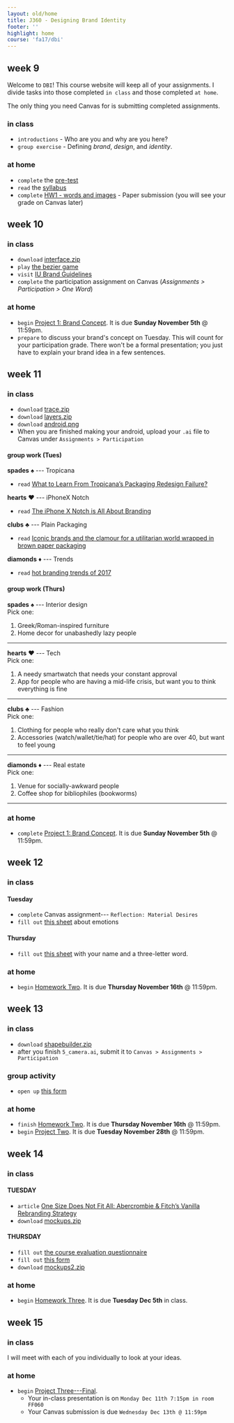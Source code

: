 ```yaml
---
layout: old/home
title: J360 - Designing Brand Identity
footer: ''
highlight: home
course: 'fa17/dbi'
---
```

## week 9
Welcome to `DBI`! This course website will keep all of your assignments. I divide tasks into those completed `in class` and those completed `at home`.

The only thing you need Canvas for is submitting completed assignments.

### in class
 * `introductions` - Who are you and why are you here?
 * `group exercise` - Defining _brand_, _design_, and _identity_.

### at home
 * `complete` the [pre-test](https://goo.gl/forms/PRKnj0wKiQ3LukaT2)
 * `read` the [syllabus](dbi-syllabus.pdf)
 * `complete` [HW1 - words and images](assignments/dbi-hw1.pdf) - Paper submission (you will see your grade on Canvas later)

## week 10
### in class
 * `download` [interface.zip](mats/w10/interface.zip)
 * `play` [the bezier game](http://bezier.method.ac/)
 * `visit` [IU Brand Guidelines](https://brand.iu.edu/)
 * `complete` the participation assignment on Canvas (_Assignments > Participation > One Word_)

### at home
 * `begin` [Project 1: Brand Concept](assignments/concept.html). It is due __Sunday November 5th__ @ 11:59pm.
 * `prepare` to discuss your brand's concept on Tuesday. This will count for your participation grade. There won't be a formal presentation; you just have to explain your brand idea in a few sentences.

## week 11
### in class
 * `download` [trace.zip](mats/w10/trace.zip)
 * `download` [layers.zip](mats/w10/layers.zip)
 * `download` [android.png](mats/w11/android.png)
 * When you are finished making your android, upload your `.ai` file to Canvas under `Assignments > Participation`

#### group work (Tues)
__spades__ &#9824; --- Tropicana
 * `read` [What to Learn From Tropicana’s Packaging Redesign Failure?](http://www.thebrandingjournal.com/2015/05/what-to-learn-from-tropicanas-packaging-redesign-failure/)

__hearts__ &#9829;  --- iPhoneX Notch
 * `read` [The iPhone X Notch is All About Branding](https://medium.com/swlh/the-iphone-x-notch-is-all-about-branding-aef4f34c365b)

__clubs__ &#9827; --- Plain Packaging
 * `read` [Iconic brands and the clamour for a utilitarian world wrapped in brown paper packaging](http://www.independent.co.uk/news/long_reads/guiness-cristal-brands-folklore-rolls-royce-public-health-england-utilitarian-trademarks-marlboro-a7767156.html)

__diamonds__ &#9830; --- Trends
 * `read` [hot branding trends of 2017](https://stratabeat.com/hot-branding-trends-of-2017/)

#### group work (Thurs)

__spades__ &#9824; --- Interior design  
Pick one:

1. Greek/Roman-inspired furniture
2. Home decor for unabashedly lazy people

<hr>

__hearts__ &#9829; --- Tech  
Pick one:

1. A needy smartwatch that needs your constant approval
2. App for people who are having a mid-life crisis, but want you to think everything is fine

<hr>

__clubs__ &#9827; --- Fashion  
Pick one:

1. Clothing for people who really don't care what you think
2. Accessories (watch/wallet/tie/hat) for people who are over 40, but want to feel young

<hr>

__diamonds__ &#9830; --- Real estate  
Pick one:

1. Venue for socially-awkward people
2. Coffee shop for bibliophiles (bookworms)

<hr>

### at home
 * `complete` [Project 1: Brand Concept](assignments/concept.html). It is due __Sunday November 5th__ @ 11:59pm.

## week 12
### in class
#### Tuesday
 * `complete` Canvas assignment--- `Reflection: Material Desires`
 * `fill out` [this sheet](https://docs.google.com/spreadsheets/d/102PQvXg8WYY5TJRIDdq_OOeUU4CtAvdrSff3gKNHyss/edit?usp=sharing) about emotions

#### Thursday
 * `fill out` [this sheet](https://docs.google.com/spreadsheets/d/1e-mOdRaY44G-HE2Dy9s6NNo_XfgiaWpmT9QFGEd62xE/edit?usp=sharing) with your name and a three-letter word.

### at home
 * `begin` [Homework Two](assignments/logo.html). It is due __Thursday November 16th__ @ 11:59pm.

## week 13
### in class
 * `download` [shapebuilder.zip](mats/w13/shapebuilder.zip)
 * after you finish `5_camera.ai`, submit it to `Canvas > Assignments > Participation`

### group activity
 * `open up` [this form](https://docs.google.com/spreadsheets/d/1r5ssMfa1Mab_WXRlsQuemclP8lsPnL-8HHO1YLECUS8/edit?usp=sharing)

### at home
 * `finish` [Homework Two](assignments/logo.html). It is due __Thursday November 16th__ @ 11:59pm.
  * `begin` [Project Two](assignments/style-guide.html). It is due __Tuesday November 28th__ @ 11:59pm.

## week 14
### in class
#### TUESDAY
 * `article` [One Size Does Not Fit All: Abercrombie & Fitch’s Vanilla Rebranding Strategy](http://www.thebrandingjournal.com/2017/05/abercrombie-fitchs-rebranding-strategy/)
 * `download` [mockups.zip](mats/w14/mockups.zip)

#### THURSDAY
 * `fill out` [the course evaluation questionnaire](https://one.iu.edu/task/iub/course-evaluations)
 * `fill out` [this form](https://docs.google.com/spreadsheets/d/1rXmjkRnqNwWMdn8r6jAJQm-mUM2Cd64x2G-M5_NpBZ0/edit?usp=sharing)
 * `download` [mockups2.zip](mats/w14/mockups2.zip)

### at home
 * `begin` [Homework Three](assignments/final-ideation.html). It is due __Tuesday Dec 5th__ in class.

## week 15
### in class
I will meet with each of you individually to look at your ideas.

### at home
 * `begin` [Project Three---Final](assignments/final.html).
   * Your in-class presentation is on `Monday Dec 11th 7:15pm in room FF060`
   * Your Canvas submission is due `Wednesday Dec 13th @ 11:59pm`